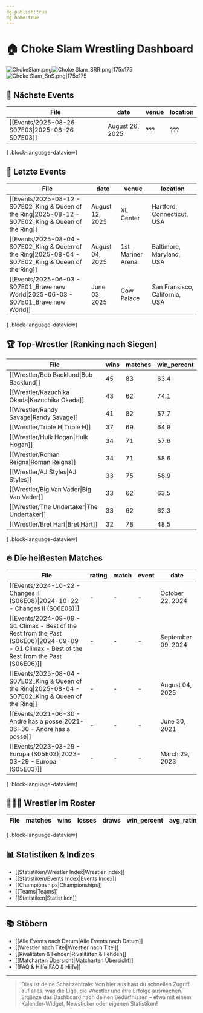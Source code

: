 ```yaml
---
dg-publish:true
dg-home:true
---
```


# 🏠 Choke Slam Wrestling Dashboard
![ChokeSlam.png](/img/user/z_Images/ChokeSlam.png)![Choke Slam_SRR.png|175x175](/img/user/z_Images/Choke%20Slam_SRR.png)![Choke Slam_SnS.png|175x175](/img/user/z_Images/Choke%20Slam_SnS.png)

## 📅 Nächste Events
| File                                               | date            | venue | location |
| -------------------------------------------------- | --------------- | ----- | -------- |
| [[Events/2025-08-26 S07E03\|2025-08-26 S07E03]] | August 26, 2025 | ???   | ???      |

{ .block-language-dataview}

## 📅 Letzte Events
| File                                                                                                     | date            | venue             | location                       |
| -------------------------------------------------------------------------------------------------------- | --------------- | ----------------- | ------------------------------ |
| [[Events/2025-08-12 - S07E02_King & Queen of the Ring\|2025-08-12 - S07E02_King & Queen of the Ring]] | August 12, 2025 | XL Center         | Hartford, Connecticut, USA     |
| [[Events/2025-08-04 - S07E02_King & Queen of the Ring\|2025-08-04 - S07E02_King & Queen of the Ring]] | August 04, 2025 | 1st Mariner Arena | Baltimore, Maryland, USA       |
| [[Events/2025-06-03 - S07E01_Brave new World\|2025-06-03 - S07E01_Brave new World]]                   | June 03, 2025   | Cow Palace        | San Fransisco, California, USA |

{ .block-language-dataview}

## 🏆 Top-Wrestler (Ranking nach Siegen)
| File                                             | wins | matches | win_percent |
| ------------------------------------------------ | ---- | ------- | ----------- |
| [[Wrestler/Bob Backlund\|Bob Backlund]]       | 45   | 83      | 63.4        |
| [[Wrestler/Kazuchika Okada\|Kazuchika Okada]] | 43   | 62      | 74.1        |
| [[Wrestler/Randy Savage\|Randy Savage]]       | 41   | 82      | 57.7        |
| [[Wrestler/Triple H\|Triple H]]               | 37   | 69      | 64.9        |
| [[Wrestler/Hulk Hogan\|Hulk Hogan]]           | 34   | 71      | 57.6        |
| [[Wrestler/Roman Reigns\|Roman Reigns]]       | 34   | 71      | 58.6        |
| [[Wrestler/AJ Styles\|AJ Styles]]             | 33   | 75      | 58.9        |
| [[Wrestler/Big Van Vader\|Big Van Vader]]     | 33   | 62      | 63.5        |
| [[Wrestler/The Undertaker\|The Undertaker]]   | 33   | 62      | 62.3        |
| [[Wrestler/Bret Hart\|Bret Hart]]             | 32   | 78      | 48.5        |

{ .block-language-dataview}

## 🔥 Die heißesten Matches
| File                                                                                                                                             | rating | match | event | date               |
| ------------------------------------------------------------------------------------------------------------------------------------------------ | ------ | ----- | ----- | ------------------ |
| [[Events/2024-10-22 - Changes II (S06E08)\|2024-10-22 - Changes II (S06E08)]]                                                                 | \-     | \-    | \-    | October 22, 2024   |
| [[Events/2024-09-09 - G1 Climax - Best of the Rest from the Past (S06E06)\|2024-09-09 - G1 Climax - Best of the Rest from the Past (S06E06)]] | \-     | \-    | \-    | September 09, 2024 |
| [[Events/2025-08-04 - S07E02_King & Queen of the Ring\|2025-08-04 - S07E02_King & Queen of the Ring]]                                         | \-     | \-    | \-    | August 04, 2025    |
| [[Events/2021-06-30 - Andre has a posse\|2021-06-30 - Andre has a posse]]                                                                     | \-     | \-    | \-    | June 30, 2021      |
| [[Events/2023-03-29 - Europa (S05E03)\|2023-03-29 - Europa (S05E03)]]                                                                         | \-     | \-    | \-    | March 29, 2023     |

{ .block-language-dataview}

## 🧑🤝🧑 Wrestler im Roster
| File | matches | wins | losses | draws | win_percent | avg_rating |
| ---- | ------- | ---- | ------ | ----- | ----------- | ---------- |

{ .block-language-dataview}

## 📊 Statistiken & Indizes

- [[Statistiken/Wrestler Index\|Wrestler Index]]
- [[Statistiken/Events Index\|Events Index]]
- [[Championships\|Championships]]
- [[Teams\|Teams]]
- [[Statistiken\|Statistiken]]
---
## 📚 Stöbern

- [[Alle Events nach Datum\|Alle Events nach Datum]]
- [[Wrestler nach Titel\|Wrestler nach Titel]]
- [[Rivalitäten & Fehden\|Rivalitäten & Fehden]]
- [[Matcharten Übersicht\|Matcharten Übersicht]]
- [[FAQ & Hilfe\|FAQ & Hilfe]]
---
> Dies ist deine Schaltzentrale: Von hier aus hast du schnellen Zugriff auf alles, was die Liga, die Wrestler und ihre Erfolge ausmachen.  
> Ergänze das Dashboard nach deinen Bedürfnissen – etwa mit einem Kalender-Widget, Newsticker oder eigenen Statistiken!
